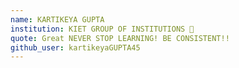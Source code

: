 ```yaml
---
name: KARTIKEYA GUPTA
institution: KIET GROUP OF INSTITUTIONS 🚩 
quote: Great NEVER STOP LEARNING! BE CONSISTENT!!
github_user: kartikeyaGUPTA45
---
```

